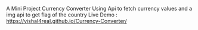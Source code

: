 A Mini Project Currency Converter Using Api to fetch currency values and a img api to get flag of the country 
Live Demo : https://vishal4real.github.io/Currency-Converter/
